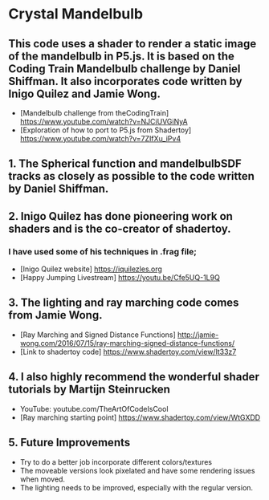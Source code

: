 # Crystal Mandelbulb

## This code uses a shader to render a static image of the mandelbulb in P5.js.  It is based on the Coding Train Mandelbulb challenge by Daniel Shiffman.  It also incorporates code written by Inigo Quilez and Jamie Wong.

- [Mandelbulb challenge from theCodingTrain]  https://www.youtube.com/watch?v=NJCiUVGiNyA
- [Exploration of how to port to P5.js from Shadertoy] https://www.youtube.com/watch?v=7ZIfXu_iPv4

## 1.  The Spherical function and mandelbulbSDF tracks as closely as possible to the code written by Daniel Shiffman. 


## 2.  Inigo Quilez  has done pioneering work on shaders and is the co-creator of shadertoy.  
### I have used some of his techniques in .frag file; 
- [Inigo Quilez website] https://iquilezles.org
- [Happy Jumping Livestream] https://youtu.be/Cfe5UQ-1L9Q

## 3.  The lighting and ray marching code comes from Jamie Wong.
- [Ray Marching and Signed Distance Functions] http://jamie-wong.com/2016/07/15/ray-marching-signed-distance-functions/
- [Link to shadertoy code] https://www.shadertoy.com/view/lt33z7

## 4.  I also highly recommend the wonderful shader tutorials by Martijn Steinrucken 
- YouTube: youtube.com/TheArtOfCodeIsCool
- [Ray marching starting point] https://www.shadertoy.com/view/WtGXDD

## 5.   Future Improvements 

- Try to do a better job incorporate different colors/textures
- The moveable versions look pixelated and have some rendering issues when moved.
- The lighting needs to be improved, especially with the regular version.
